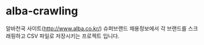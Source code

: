 # alba-crawling
알바천국 사이트(http://www.alba.co.kr/)
슈퍼브랜드 채용정보에서 각 브랜드를 스크래핑하고 CSV 파일로 저장시키는 프로젝트 입니다.

